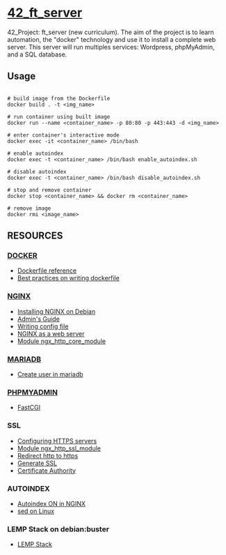 # [42_ft_server](https://cdn.intra.42.fr/pdf/pdf/10332/en.subject.pdf)
42_Project: ft_server (new curriculum). The aim of the project is to learn automation, the "docker" technology and use it to install a complete web server. This server will run multiples services: Wordpress, phpMyAdmin, and a SQL database.

## Usage

```terminal

# build image from the Dockerfile
docker build . -t <img_name>

# run container using built image
docker run --name <container_name> -p 80:80 -p 443:443 -d <img_name>

# enter container's interactive mode
docker exec -it <container_name> /bin/bash

# enable autoindex
docker exec -t <container_name> /bin/bash enable_autoindex.sh

# disable autoindex
docker exec -t <container_name> /bin/bash disable_autoindex.sh

# stop and remove container
docker stop <container_name> && docker rm <container_name>

# remove image
docker rmi <image_name>
```

## RESOURCES

### [DOCKER](https://www.docker.com/)
- [Dockerfile reference](https://docs.docker.com/engine/reference/builder/)
- [Best practices on writing dockerfile](https://docs.docker.com/develop/develop-images/dockerfile_best-practices/)

### [NGINX](https://nginx.org/en/docs/)
- [Installing NGINX on Debian](https://nginx.org/en/linux_packages.html#Debian)
- [Admin's Guide](https://docs.nginx.com/nginx/admin-guide/)
- [Writing config file](https://docs.nginx.com/nginx/admin-guide/basic-functionality/managing-configuration-files/)
- [NGINX as a web server](https://docs.nginx.com/nginx/admin-guide/web-server/web-server/)
- [Module ngx_http_core_module](https://nginx.org/en/docs/http/ngx_http_core_module.html)

### [MARIADB](https://mariadb.com/)
- [Create user in mariadb](https://mariadb.com/kb/en/create-user/)

### [PHPMYADMIN](https://www.phpmyadmin.net/)
- [FastCGI](https://en.wikipedia.org/wiki/FastCGI)

### SSL
- [Configuring HTTPS servers](https://nginx.org/en/docs/http/configuring_https_servers.html#single_http_https_server)
- [Module ngx_http_ssl_module](https://nginx.org/en/docs/http/ngx_http_ssl_module.html#ssl_certificate)
- [Redirect http to https](https://linuxize.com/post/redirect-http-to-https-in-nginx/)
- [Generate SSL](https://www.ssl.com/how-to/manually-generate-a-certificate-signing-request-csr-using-openssl/)
- [Certificate Authority](https://deliciousbrains.com/ssl-certificate-authority-for-local-https-development/)

### AUTOINDEX
- [Autoindex ON in NGINX](https://nixcp.com/nginx-autoindex/)
- [sed on Linux](https://www.howtogeek.com/666395/how-to-use-the-sed-command-on-linux/)

### LEMP Stack on debian:buster
- [LEMP Stack](https://linuxconfig.org/how-to-set-up-a-lemp-server-on-debian-10-buster)

